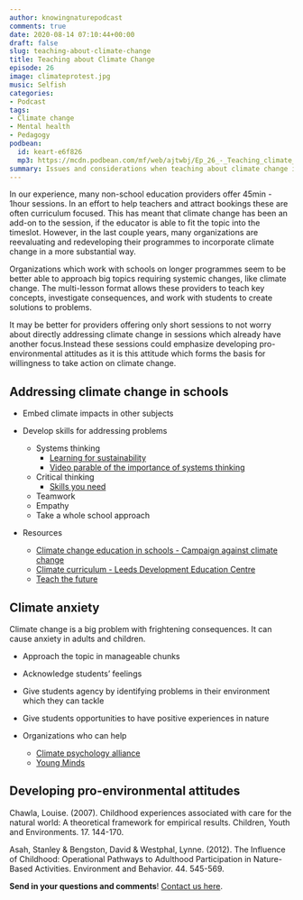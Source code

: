 ```yaml
---
author: knowingnaturepodcast
comments: true
date: 2020-08-14 07:10:44+00:00
draft: false
slug: teaching-about-climate-change
title: Teaching about Climate Change
episode: 26
image: climateprotest.jpg
music: Selfish
categories:
- Podcast
tags:
- Climate change
- Mental health
- Pedagogy
podbean:
  id: keart-e6f826
  mp3: https://mcdn.podbean.com/mf/web/ajtwbj/Ep_26_-_Teaching_climate_change8ct8x.mp3
summary: Issues and considerations when teaching about climate change in schools and other environmental education providers. We talk problems with curriculum, climate anxiety, and the benefits of taking a whole school approach.
---
```


In our experience, many non-school education providers offer 45min - 1hour
sessions. In an effort to help teachers and attract bookings these are often
curriculum focused. This has meant that climate change has been an add-on to
the session, if the educator is able to fit the topic into the timeslot.
However, in the last couple years, many organizations are reevaluating and
redeveloping their programmes to incorporate climate change in a more
substantial way.

Organizations which work with schools on longer programmes seem to be better
able to approach big topics requiring systemic changes, like climate change.
The multi-lesson format allows these providers to teach key concepts,
investigate consequences, and work with students to create solutions to
problems.

It may be better for providers offering only short sessions to not worry about
directly addressing climate change in sessions which already have another
focus.Instead these sessions could emphasize developing pro-environmental
attitudes as it is this attitude which forms the basis for willingness to take
action on climate change.

## Addressing climate change in schools

  * Embed climate impacts in other subjects
  * Develop skills for addressing problems
    * Systems thinking 
      * [Learning for sustainability](https://learningforsustainability.net/systems-thinking/#:~:text=Systems%20thinking%20is%20an%20approach,other%20parts%20of%20the%20system.)
      * [Video parable of the importance of systems thinking](https://www.youtube.com/watch?v=17BP9n6g1F0)
    * Critical thinking
      * [Skills you need](https://www.skillsyouneed.com/learn/critical-thinking.html)
    * Teamwork
    * Empathy
    * Take a whole school approach

  * Resources
    * [Climate change education in schools - Campaign against climate change](https://www.campaigncc.org/schoolresources)
    * [Climate curriculum - Leeds Development Education Centre](https://www.campaigncc.org/sites/data/files/sites/data/files/Docs/climate_curriculum_learning_outcomes.pdf)
    * [Teach the future](https://www.teachthefuture.uk/)

## Climate anxiety
Climate change is a big problem with frightening consequences. It can cause
anxiety in adults and children.

  * Approach the topic in manageable chunks
  * Acknowledge students’ feelings
  * Give students agency by identifying problems in their environment which they can tackle
  * Give students opportunities to have positive experiences in nature

  * Organizations who can help
    * [Climate psychology alliance](https://www.climatepsychologyalliance.org/)
    * [Young Minds](https://youngminds.org.uk/find-help/conditions/anxiety/?gclid=EAIaIQobChMIiqOD4MaY6wIVDevtCh16aQ61EAAYAiAAEgJ3X_D_BwE)

  
## Developing pro-environmental attitudes
Chawla, Louise. (2007). Childhood experiences associated with care for the
natural world: A theoretical framework for empirical results. Children, Youth
and Environments. 17. 144-170.

Asah, Stanley & Bengston, David & Westphal, Lynne. (2012). The Influence of
Childhood: Operational Pathways to Adulthood Participation in Nature-Based
Activities. Environment and Behavior. 44. 545-569.

**Send in your questions and comments**! [Contact us here](/about).
